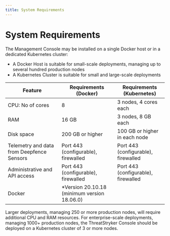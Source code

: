 ```yaml
---
title: System Requirements
---
```


# System Requirements

The Management Console may be installed on a single Docker host or in a dedicated Kubernetes cluster:

  * A Docker Host is suitable for small-scale deployments, managing up to several hundred production nodes
  * A Kubernetes Cluster is suitable for small and large-scale deployments 

| Feature                                   | Requirements (Docker)                       | Requirements (Kubernetes)           | 
|-------------------------------------------|---------------------------------------------|-------------------------------------|
| CPU: No of cores                          | 8                                           | 3 nodes, 4 cores each               |
| RAM                                       | 16 GB                                       | 3 nodes, 8 GB each                  |
| Disk space                                | 200 GB or higher                            | 100 GB or higher in each node       |
| Telemetry and data from Deepfence Sensors | Port 443 (configurable), firewalled         | Port 443 (configurable), firewalled |
| Administrative and API access             | Port 443 (configurable), firewalled         | Port 443 (configurable), firewalled |
| Docker                                    | *Version 20.10.18 (minimum version 18.06.0) |

Larger deployments, managing 250 or more production nodes, will require additional CPU and RAM resources.  For enterprise-scale deployments, managing 1000+ production nodes, the ThreatStryker Console should be deployed on a Kubernetes cluster of 3 or more nodes.

